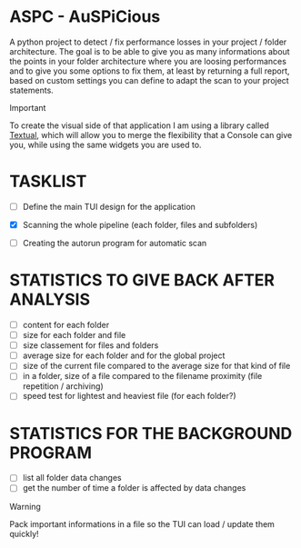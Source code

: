 # ASPC - AuSPiCious

A python project to detect / fix performance losses in your project / folder architecture.
The goal is to be able to give you as many informations about the points in your
folder architecture where you are loosing performances and to give you some options
to fix them, at least by returning a full report, based on custom settings you can define
to adapt the scan to your project statements.


> [!IMPORTANT]
> To create the visual side of that application I am using a library
called [Textual](https://textual.textualize.io/), which will allow you to merge the flexibility that a Console can
give you, while using the same widgets you are used to.


# TASKLIST
- [ ] Define the main TUI design for the application
- [x] Scanning the whole pipeline (each folder, files and subfolders)
- [ ] Creating the autorun program for automatic scan


# STATISTICS TO GIVE BACK AFTER ANALYSIS
- [ ] content for each folder
- [ ] size for each folder and file
- [ ] size classement for files and folders
- [ ] average size for each folder and for the global project
- [ ] size of the current file compared to the average size for that kind of file
- [ ] in a folder, size of a file compared to the filename proximity (file repetition / archiving)
- [ ] speed test for lightest and heaviest file (for each folder?)

# STATISTICS FOR THE BACKGROUND PROGRAM
- [ ] list all folder data changes
- [ ] get the number of time a folder is affected by data changes

> [!WARNING]
> Pack important informations in a file so the TUI can load / update them quickly!